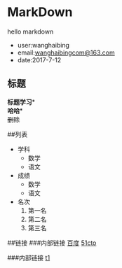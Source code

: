 # MarkDown

hello markdown

- user:wanghaibing
- email:wanghaibingcom@163.com
- date:2017-7-12

## 标题
**标题学习***  
**哈哈***  
~~删除~~

##列表
- 学科
  - 数学
  - 语文
- 成绩
  - 数学
  - 语文
- 名次  
    1. 第一名
    2. 第二名
    4. 第三名
    
##链接
###内部链接
[百度](http://www.baidu.com)
[51cto](http://www.51cto.com)

###内部链接
[t1](t1.md#t3_y)
 